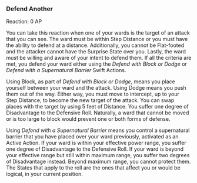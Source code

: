 ### Defend Another
Reaction: 0 AP

You can take this reaction when one of your wards is the target of an attack that you can see. The ward must be within Step Distance or you must have the ability to defend at a distance. Additionally, you cannot be Flat-footed and the attacker cannot have the Surprise State over you. Lastly, the ward must be willing and aware of your intent to defend them. If all the criteria are met, you defend your ward either using the _Defend with Block or Dodge_ or _Defend with a Supernatural Barrier_ Swift Actions. 

Using Block, as part of _Defend with Block or Dodge_, means you place yourself between your ward and the attack. Using Dodge means you push them out of the way. Either way, you must move to intercept, up to your Step Distance, to become the new target of the attack. You can swap places with the target by using 5 feet of Distance. You suffer one degree of Disadvantage to the Defensive Roll. Naturally, a ward that cannot be moved or is too large to block would prevent one or both forms of defense.

Using _Defend with a Supernatural Barrier_ means you control a supernatural barrier that you have placed over your ward previously, activated as an Active Action. If your ward is within your effective power range, you suffer one degree of Disadvantage to the Defensive Roll. If your ward is beyond your effective range but still within maximum range, you suffer two degrees of Disadvantage instead. Beyond maximum range, you cannot protect them. The States that apply to the roll are the ones that affect you or would be logical, in your current position. 